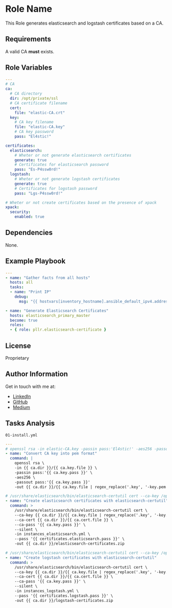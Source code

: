 Role Name
=========

This Role generates elasticsearch and logstash certificates based on a CA.

Requirements
------------

A valid CA **must** exists.

Role Variables
--------------

```yaml
---
# CA
ca:
  # CA directory
  dir: /opt/private/ssl
  # CA certificate filename
  cert:
    file: "elastic-CA.crt"
  key:
    # CA key filename
    file: "elastic-CA.key"
    # CA key password
    pass: "El4stic!"

certificates:
  elasticsearch:
    # Wheter or not generate elasticsearch certificates
    generate: true
    # Certificates for elasticsearch password
    pass: "Es-P4ssw0rd!"
  logstash:
    # Wheter or not generate logstash certificates
    generate: true
    # Certificates for logstash password
    pass: "Lgs-P4ssw0rd!"

# Wheter or not create certificates based on the presence of xpack
xpack:
  security:
    enabled: true
```

Dependencies
------------

None.

Example Playbook
----------------

```yaml
---
- name: "Gather facts from all hosts"
  hosts: all
  tasks:
  - name: "Print IP"
    debug:
      msg: "{{ hostvars[inventory_hostname].ansible_default_ipv4.address }}"

- name: "Generate Elasticsearch Certificates"
  hosts: elasticsearch_primary_master
  become: true
  roles:
  - { role: pllr.elasticsearch-certificate }
```

License
-------

Proprietary

Author Information
------------------

Get in touch with me at:
- [LinkedIn](www.linkedin.com/in/phil-ranzato-47b8bb194)
- [GitHub](https://github.com/PhilRanzato)
- [Medium](https://medium.com/@philranzato)

Tasks Analysis
------------------

`01-install.yml`

```yaml
---
# openssl rsa -in elastic-CA.key -passin pass:'El4stic!' -aes256 -passout pass:'El4stic!' -out elastic-CA-key.pem
- name: "Convert CA key into pem format"
  command: |
    openssl rsa \
    -in {{ ca.dir }}/{{ ca.key.file }} \
    -passin pass:'{{ ca.key.pass }}' \
    -aes256 \
    -passout pass:'{{ ca.key.pass }}'
    -out {{ ca.dir }}/{{ ca.key.file | regex_replace('.key', '-key.pem') }}

# /usr/share/elasticsearch/bin/elasticsearch-certutil cert --ca-key /opt/private/ssl/elastic-CA-key.pem --ca-pass 'El4stic!' --ca-cert /opt/private/ssl/elastic-CA.crt --silent -in instances_elasticsearch.yml --pass 'Es-P4ssw0rd!' -out elasticsearch-certificates.zip
- name: "Create elasticsearch certificates with elasticsearch-certutil"
  command: >
    /usr/share/elasticsearch/bin/elasticsearch-certutil cert \
    --ca-key {{ ca.dir }}/{{ ca.key.file | regex_replace('.key', '-key.pem') }} \
    --ca-cert {{ ca.dir }}/{{ ca.cert.file }} \
    --ca-pass '{{ ca.key.pass }}' \
    --silent \
    -in instances_elasticsearch.yml \
    --pass '{{ certificates.elasticsearch.pass }}' \
    -out {{ ca.dir }}/elasticsearch-certificates.zip

# /usr/share/elasticsearch/bin/elasticsearch-certutil cert --ca-key /opt/private/ssl/elastic-CA-key.pem --ca-pass 'El4stic!' --ca-cert /opt/private/ssl/elastic-CA.crt --silent -in instances_elasticsearch.yml --pass 'Lgs-P4ssw0rd!' -out /opt/private/ssl/logstash-certificates.zip
- name: "Create logstash certificates with elasticsearch-certutil"
  command: >
    /usr/share/elasticsearch/bin/elasticsearch-certutil cert \
    --ca-key {{ ca.dir }}/{{ ca.key.file | regex_replace('.key', '-key.pem') }} \
    --ca-cert {{ ca.dir }}/{{ ca.cert.file }} \
    --ca-pass '{{ ca.key.pass }}' \
    --silent \
    -in instances_logstash.yml \
    --pass '{{ certificates.logstash.pass }}' \
    -out {{ ca.dir }}/logstash-certificates.zip
```
